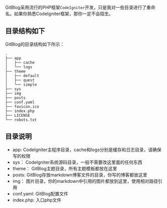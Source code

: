 <!--
author: jockchou
date: 2015-07-29
title: GitBlog目录结构
images: /theme/cube/image/cube11.jpg
tags: GitBlog
category: GitBlog
status: publish
summary: GitBlog采用流行的PHP框架CodeIgniter开发，只是我对一些目录进行了重命名。如果你熟悉CodeIgniter框架，那你一定不会陌生。
-->
GitBlog采用流行的PHP框架`CodeIgniter`开发，只是我对一些目录进行了重命名。如果你熟悉CodeIgniter框架，那你一定不会陌生。

## 目录结构如下 ##

GitBlog的目录结构如下所示：


```
.
├── app
│   ├── cache
│   └── logs
├── theme
│   ├── default
│   ├── quest
│   └── simple
├── sys
├── img
├── posts
├── conf.yaml
├── favicon.ico
├── index.php
├── LICENSE
└── robots.txt
```

## 目录说明 ##

- app: CodeIgniter主程序目录，cache和logs分别是缓存和日志目录，请确保写的权限    
- sys： CodeIgniter系统源码目录，一般不需要改这里面的任何东西  
- theme： GitBlog主题目录，所有主题模板都放在这里    
- posts: GitBlog存放markdown博客文件的目录，你写的博客都放这里  
- img： 图片目录，你的markdown中引用的图片都放到这里，使用相对路径引用  
- conf.yaml: GitBlog配置文件  
- index.php: 入口php文件  

 
